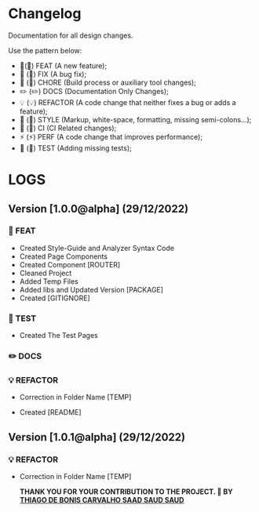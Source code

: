 # Changelog

Documentation for all design changes.

Use the pattern below:

- 🎸(:guitar:) FEAT (A new feature);
- 🐛 (:bug:) FIX (A bug fix);
- 🤖 (:robot:) CHORE (Build process or auxiliary tool changes);
- ✏️ (:pencil2:) DOCS (Documentation Only Changes);
- 💡 (:bulb:) REFACTOR (A code change that neither fixes a bug or adds a feature);
- 💄 (:lipstick:) STYLE (Markup, white-space, formatting, missing semi-colons...);
- 🎡 (:ferris_wheel:) CI (CI Related changes);
- ⚡ (:zap:) PERF (A code change that improves performance);
- 💍 (:ring:) TEST (Adding missing tests);

# LOGS

## Version [1.0.0@alpha] (29/12/2022)

### :guitar: FEAT

- Created Style-Guide and Analyzer Syntax Code
- Created Page Components
- Created Component [ROUTER]
- Cleaned Project
- Added Temp Files
- Added libs and Updated Version [PACKAGE]
- Created [GITIGNORE]

### :ring: TEST

- Created The Test Pages

### :pencil2: DOCS

### :bulb: REFACTOR

- Correction in Folder Name [TEMP]

- Created [README]

## Version [1.0.1@alpha] (29/12/2022)

### :bulb: REFACTOR

- Correction in Folder Name [TEMP]

  **THANK YOU FOR YOUR CONTRIBUTION TO THE PROJECT. 💖
  BY [THIAGO DE BONIS CARVALHO SAAD SAUD SAUD](https://www.linkedin.com/in/thiagosaud/)**
